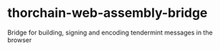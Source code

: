 # thorchain-web-assembly-bridge
Bridge for building, signing and encoding tendermint messages in the browser 
